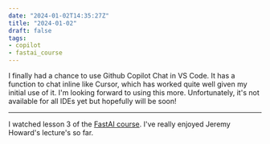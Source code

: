 ```yaml
---
date: "2024-01-02T14:35:27Z"
title: "2024-01-02"
draft: false
tags:
- copilot
- fastai_course
---
```


I finally had a chance to use Github Copilot Chat in VS Code.
It has a function to chat inline like Cursor, which has worked quite well given my initial use of it.
I'm looking forward to using this more.
Unfortunately, it's not available for all IDEs yet but hopefully will be soon!

---

I watched lesson 3 of the [FastAI course](https://course.fast.ai/).
I've really enjoyed Jeremy Howard's lecture's so far.
